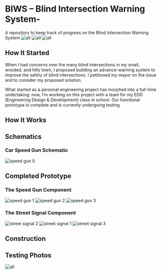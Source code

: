 # BIWS – Blind Intersection Warning System-
A repository to keep track of progress on the Blind Intersection Warning System
![all](https://github.com/ngwattcos/BIWS-Blind-Intersection-Warning-System-/blob/master/images/final/both0.jpg) ![all](https://github.com/ngwattcos/BIWS-Blind-Intersection-Warning-System-/blob/master/images/final/both1.jpg) ![all](https://github.com/ngwattcos/BIWS-Blind-Intersection-Warning-System-/blob/master/images/final/both2.jpg)

## How It Started
When I had concerns over the many blind intersections in my small, wooded, and hilly town, I proposed building an advance-warning system to improve the safety of blind intersections. I petitioned my mayor on the issue and to consider my proposed solution.

What started as a personal engineering project has morphed into a full-time undertaking: now, I’m working on this project with a team for my EDD (Engineering Design & Development) class in school. Our functional prototype is complete and is currently undergoing testing.

## How It Works

## Schematics
### Car Speed Gun Schematic
![speed gun 0](https://github.com/ngwattcos/BIWS-Blind-Intersection-Warning-System-/blob/master/images/final/speed0.png)

## Completed Prototype
### The Speed Gun Component
![speed gun 1](https://github.com/ngwattcos/BIWS-Blind-Intersection-Warning-System-/blob/master/images/final/speed3.JPG) ![speed gun 2](https://github.com/ngwattcos/BIWS-Blind-Intersection-Warning-System-/blob/master/images/final/speed2.JPG)
![speed gun 3](https://github.com/ngwattcos/BIWS-Blind-Intersection-Warning-System-/blob/master/images/final/speed1.JPG)

### The Street Signal Component
![street signal 2](https://github.com/ngwattcos/BIWS-Blind-Intersection-Warning-System-/blob/master/images/final/warn2.JPG) ![street signal 1](https://github.com/ngwattcos/BIWS-Blind-Intersection-Warning-System-/blob/master/images/final/warn1.JPG)
![street signal 3](https://github.com/ngwattcos/BIWS-Blind-Intersection-Warning-System-/blob/master/images/final/warn3.JPG)

## Construction

## Testing Photos
![all](https://github.com/ngwattcos/BIWS-Blind-Intersection-Warning-System-/blob/master/images/testing/testing0.png)
